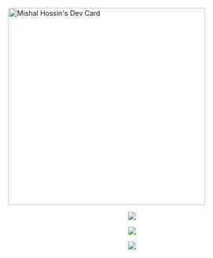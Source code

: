 <a href="https://app.daily.dev/mishalhossin"><img src="https://api.daily.dev/devcards/3d5237f64e9041868cd1a79b2660d301.png?r=2vx" width="400" alt="Mishal Hossin's Dev Card"/></a>

<p align="center">
    <a href="https://discord.com/users/1025245410224263258">
        <img src="https://lanyard.cnrad.dev/api/1025245410224263258?theme=dark&bg=0D1117&borderRadius=5px&animated=true&idleMessage=The%20human%20version%20of%20%22404%20error:%20social%20life%20not%20found.%22" />
  </a>
</p>

<p align="center">
    <a href="https://github.com/mishalhossin/">
        <img src="https://skillicons.dev/icons?i=css,html,js,discord,docker,express,flask,linux,md,nodejs,py,vscode" />
  </a>
</p>

<p align="center">
    <a href="https://github.com/mishalhossin/">
        <img src="https://github-readme-streak-stats.herokuapp.com?user=mishalhossin&hide_border=true&background=0D1117&currStreakLabel=FFFFFF&sideLabels=FFFFFF&currStreakNum=FFFFFF&dates=FFFFFF&sideNums=FFFFFF&fire=f04848&ring=f04848&stroke=FFFFFFFF)](https://git.io/streak-stats" />
  </a> 
</p>
